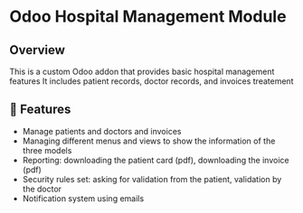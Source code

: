 # Odoo Hospital Management Module

## Overview
This is a custom Odoo addon that provides basic hospital management features
It includes patient records, doctor records, and invoices treatement

## 🚀 Features
- Manage patients and doctors and invoices 
- Managing different menus and views to show the information of the three models
- Reporting: downloading the patient card (pdf), downloading the invoice (pdf)
- Security rules set: asking for validation from the patient, validation by the doctor
- Notification system using emails

